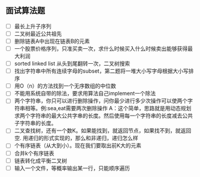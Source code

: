 ## 面试算法题


- [ ] 最长上升子序列  
- [ ] 二叉树最近公共祖先   
- [ ] 删除链表A中出现在链表B的元素
- [ ] 一个股票价格序列，只准买卖一次，求什么时候买入什么时候卖出能够获得最大利润
- [ ] sorted linked list 从头到尾翻转一次，二叉树搜索  
- [ ] 找出字符串中所有连续字母的subset，第二题将一堆大小写字母根据大小写排序  
- [ ] 用O（n）的方法找到一个无序数组的中位数
- [ ] 不能用系统自带的除法，要求用算法自己implement一个除法 
- [ ] 两个字符串，你只可以进行删除操作，问你最少进行多少次操作可以使两个字符串相等。例:sea,eat需要两次删除操作
A：这个简单，思路就是用动态规划求两个字符串的最大公共字串的长度。然后使用每一个字符串的长度减去公共子字符串的长度。 
- [ ] 二叉查找树，还有一个数K。如果能找到，就返回节点，如果找不到，就返回空. 用递归的形式实现的，那么和非递归，递归怎么样  
- [ ] 个有序链表（从大到小）。现在我们要取出前K大的元素  
- [ ] 合并k个有序链表 
- [ ] 链表转化成平衡二叉树  
- [ ] 输入一个文件，等概率输出某一行，只能顺序遍历
